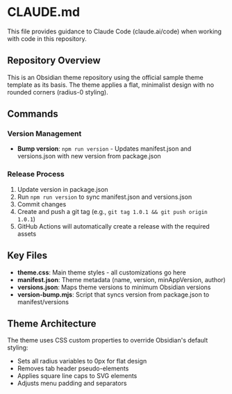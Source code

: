 # CLAUDE.md

This file provides guidance to Claude Code (claude.ai/code) when working with code in this repository.

## Repository Overview

This is an Obsidian theme repository using the official sample theme template as its basis. The theme applies a flat, minimalist design with no rounded corners (radius-0 styling).

## Commands

### Version Management
- **Bump version**: `npm run version` - Updates manifest.json and versions.json with new version from package.json

### Release Process
1. Update version in package.json
2. Run `npm run version` to sync manifest.json and versions.json
3. Commit changes
4. Create and push a git tag (e.g., `git tag 1.0.1 && git push origin 1.0.1`)
5. GitHub Actions will automatically create a release with the required assets

## Key Files

- **theme.css**: Main theme styles - all customizations go here
- **manifest.json**: Theme metadata (name, version, minAppVersion, author)
- **versions.json**: Maps theme versions to minimum Obsidian versions
- **version-bump.mjs**: Script that syncs version from package.json to manifest/versions

## Theme Architecture

The theme uses CSS custom properties to override Obsidian's default styling:
- Sets all radius variables to 0px for flat design
- Removes tab header pseudo-elements
- Applies square line caps to SVG elements
- Adjusts menu padding and separators
